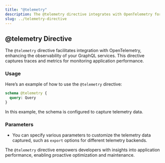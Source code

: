 ```yaml
---
title: "@telemetry"
description: The @telemetry directive integrates with OpenTelemetry for observability in GraphQL services.
slug: ../telemetry-directive
---
```


## @telemetry Directive

The `@telemetry` directive facilitates integration with OpenTelemetry, enhancing the observability of your GraphQL services. This directive captures traces and metrics for monitoring application performance.

### Usage

Here’s an example of how to use the `@telemetry` directive:

```graphql
schema @telemetry {
  query: Query
}
```

In this example, the schema is configured to capture telemetry data.

### Parameters

- You can specify various parameters to customize the telemetry data captured, such as `export` options for different telemetry backends.

The `@telemetry` directive empowers developers with insights into application performance, enabling proactive optimization and maintenance.
